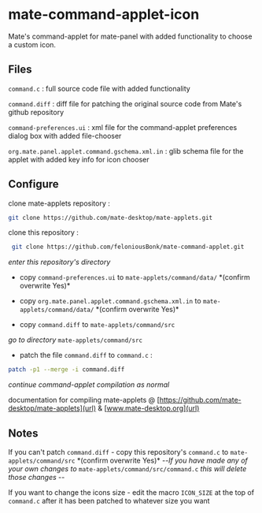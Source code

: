 # mate-command-applet-icon                                                                                                                                           
Mate's command-applet for mate-panel with added functionality to choose a custom icon. 

## Files
`command.c` : full source code file with added functionality

`command.diff` : diff file for patching the original source code from Mate's github repository

`command-preferences.ui` : xml file for the command-applet preferences dialog box with added file-chooser

`org.mate.panel.applet.command.gschema.xml.in` : glib schema file for the applet with added key info for icon chooser

## Configure
clone mate-applets repository :
```bash 
git clone https://github.com/mate-desktop/mate-applets.git
```

clone this repository :
```bash
 git clone https://github.com/feloniousBonk/mate-command-applet.git
 ```
*enter this repository's directory*

- copy `command-preferences.ui` to `mate-applets/command/data/` \*(confirm overwrite Yes)\*

- copy `org.mate.panel.applet.command.gschema.xml.in` to `mate-applets/command/data/` \*(confirm overwrite Yes)\*

- copy `command.diff` to `mate-applets/command/src`

*go to directory* `mate-applets/command/src` 

- patch the file `command.diff` to `command.c` :
```bash
patch -p1 --merge -i command.diff
 ```

*continue command-applet compilation as normal* 

documentation for compiling mate-applets @ [https://github.com/mate-desktop/mate-applets](url) & [www.mate-desktop.org](url)

## Notes
If you can't patch `command.diff` - copy this repository's `command.c` to `mate-applets/command/src` \*(confirm overwrite Yes)\* --_If you have made any of your own changes to_ `mate-applets/command/src/command.c` _this will delete those changes_ --

If you want to change the icons size - edit the macro `ICON_SIZE` at the top of `command.c` after it has been patched to whatever size you want
